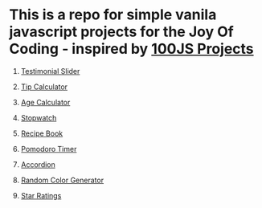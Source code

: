 


# This is a repo for simple vanila javascript projects for the Joy Of Coding - inspired by [100JS Projects](https://www.100jsprojects.com/projects)

1) [Testimonial Slider](https://github.com/vasanthgx/simple-js-projects/tree/main/projects/testimonial-slider)

2) [Tip Calculator](https://github.com/vasanthgx/simple-js-projects/tree/main/projects/tip-calculator)

3) [Age Calculator](https://github.com/vasanthgx/simple-js-projects/tree/main/projects/age-calculator)

4) [Stopwatch](https://github.com/vasanthgx/simple-js-projects/tree/main/projects/stopwatch)

5) [Recipe Book](https://github.com/vasanthgx/simple-js-projects/tree/main/projects/recipe-book)

6) [Pomodoro Timer](https://github.com/vasanthgx/simple-js-projects/tree/main/projects/pomodoro-timer)

7) [Accordion](https://github.com/vasanthgx/simple-js-projects/tree/main/projects/accordion)

8) [Random Color Generator](https://github.com/vasanthgx/simple-js-projects/tree/main/projects/random-color-generator)

9) [Star Ratings](https://github.com/vasanthgx/simple-js-projects/tree/main/projects/star-rating)






